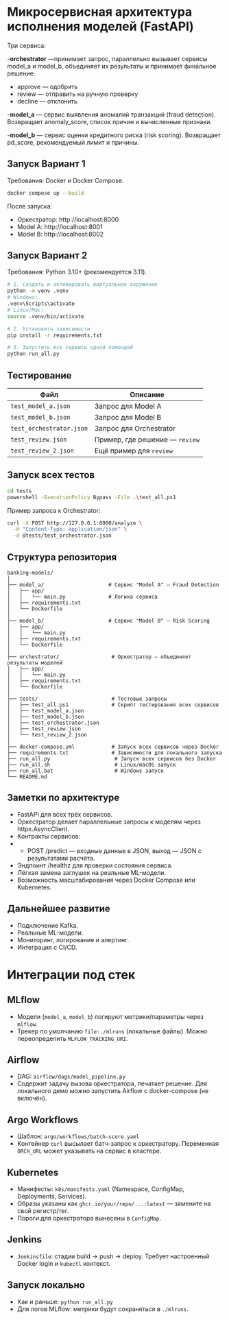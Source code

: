 # Микросервисная архитектура исполнения моделей (FastAPI)

Три сервиса:

-**orchestrator** —принимает запрос, параллельно вызывает сервисы model_a и model_b,
объединяет их результаты и принимает финальное решение:
- approve — одобрить
- review — отправить на ручную проверку
- decline — отклонить

-**model_a** — сервис выявления аномалий транзакций (fraud detection).
Возвращает anomaly_score, список причин и вычисленные признаки.

-**model_b** — сервис оценки кредитного риска (risk scoring).
Возвращает pd_score, рекомендуемый лимит и причины.
## Запуск Вариант 1

Требования: Docker и Docker Compose.

```bash
docker compose up --build
```

После запуска:
- Оркестратор: http://localhost:8000
- Model A: http://localhost:8001
- Model B: http://localhost:8002

## Запуск Вариант 2

Требования: Python 3.10+ (рекомендуется 3.11).

```bash
# 1. Создать и активировать виртуальное окружение
python -m venv .venv
# Windows:
.venv\Scripts\activate
# Linux/Mac:
source .venv/bin/activate

# 2. Установить зависимости
pip install -r requirements.txt

# 3. Запустить все сервисы одной командой
python run_all.py
```
## Тестирование

| Файл                     | Описание                       |
| ------------------------ | ------------------------------ |
| `test_model_a.json`      | Запрос для Model A             |
| `test_model_b.json`      | Запрос для Model B             |
| `test_orchestrator.json` | Запрос для Orchestrator        |
| `test_review.json`       | Пример, где решение — `review` |
| `test_review_2.json`     | Ещё пример для `review`        |

## Запуск всех тестов

```bash
cd tests
powershell -ExecutionPolicy Bypass -File .\test_all.ps1

```
Пример запроса к Orchestrator:

```bash
curl -X POST http://127.0.0.1:8000/analyze \
  -H "Content-Type: application/json" \
  -d @tests/test_orchestrator.json

```
## Структура репозитория

```
banking-models/
│
├── model_a/                     # Сервис "Model A" — Fraud Detection
│   ├── app/
│   │   └── main.py              # Логика сервиса
│   ├── requirements.txt
│   └── Dockerfile
│
├── model_b/                     # Сервис "Model B" — Risk Scoring
│   ├── app/
│   │   └── main.py
│   ├── requirements.txt
│   └── Dockerfile
│
├── orchestrator/                 # Оркестратор — объединяет результаты моделей
│   ├── app/
│   │   └── main.py
│   ├── requirements.txt
│   └── Dockerfile
│
├── tests/                        # Тестовые запросы
│   ├── test_all.ps1              # Скрипт тестирования всех сервисов
│   ├── test_model_a.json
│   ├── test_model_b.json
│   ├── test_orchestrator.json
│   ├── test_review.json
│   └── test_review_2.json
│
├── docker-compose.yml            # Запуск всех сервисов через Docker
├── requirements.txt              # Зависимости для локального запуска
├── run_all.py                     # Запуск всех сервисов без Docker
├── run_all.sh                     # Linux/macOS запуск
├── run_all.bat                    # Windows запуск
└── README.md

```

## Заметки по архитектуре

- FastAPI для всех трёх сервисов.
- Оркестратор делает параллельные запросы к моделям через httpx.AsyncClient.
- Контракты сервисов:
- - POST /predict — входные данные в JSON, выход — JSON с результатами расчёта.
- Эндпоинт /healthz для проверки состояния сервиса.
- Лёгкая замена заглушек на реальные ML-модели.
- Возможность масштабирования через Docker Compose или Kubernetes.

## Дальнейшее развитие

- Подключение Kafka.
- Реальные ML-модели.
- Мониторинг, логирование и алертинг.
- Интеграция с CI/CD.

# Интеграции под стек 

## MLflow
- Модели (`model_a`, `model_b`) логируют метрики/параметры через `mlflow`.
- Трекер по умолчанию `file:./mlruns` (локальные файлы). Можно переопределить `MLFLOW_TRACKING_URI`.

## Airflow
- DAG: `airflow/dags/model_pipeline.py`
- Содержит задачу вызова оркестратора, печатает решение. Для локального демо можно запустить Airflow с docker-compose (не включён).

## Argo Workflows
- Шаблон: `argo/workflows/batch-score.yaml`
- Контейнер `curl` высылает батч-запрос к оркестратору. Переменная `ORCH_URL` может указывать на сервис в кластере.

## Kubernetes
- Манифесты: `k8s/manifests.yaml` (Namespace, ConfigMap, Deployments, Services).
- Образы указаны как `ghcr.io/your/repo/...:latest` — замените на свой регистр/тег.
- Пороги для оркестратора вынесены в `ConfigMap`.

## Jenkins
- `Jenkinsfile`: стадии build → push → deploy. Требует настроенный Docker login и `kubectl` контекст.

## Запуск локально
- Как и раньше: `python run_all.py`
- Для логов MLflow: метрики будут сохраняться в `./mlruns`.
